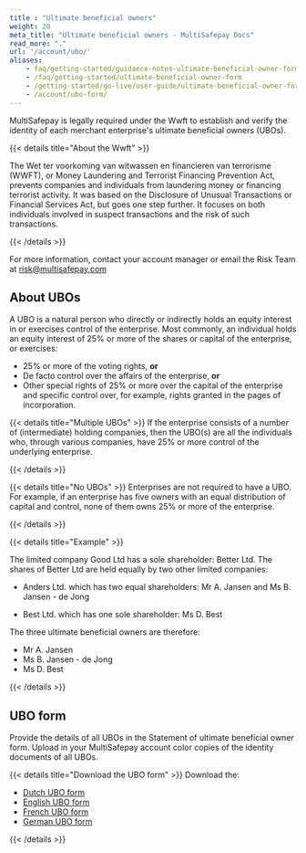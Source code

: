 ```yaml
---
title : "Ultimate beneficial owners"
weight: 20
meta_title: "Ultimate beneficial owners - MultiSafepay Docs"
read_more: "."
url: '/account/ubo/'
aliases:
    - faq/getting-started/guidance-notes-ultimate-beneficial-owner-form
    - /faq/getting-started/ultimate-beneficial-owner-form
    - /getting-started/go-live/user-guide/ultimate-beneficial-owner-form/
    - /account/ubo-form/
---
```


MultiSafepay is legally required under the Wwft to establish and verify the identity of each merchant enterprise's ultimate beneficial owners (UBOs).

{{< details title="About the Wwft" >}}

The Wet ter voorkoming van witwassen en financieren van terrorisme (WWFT), or Money Laundering and Terrorist Financing Prevention Act, prevents companies and individuals from laundering money or financing terrorist activity. It was based on the Disclosure of Unusual Transactions or Financial Services Act, but goes one step further. It focuses on both individuals involved in suspect transactions and the risk of such transactions.

{{< /details >}}

For more information, contact your account manager or email the Risk Team at <risk@multisafepay.com>

## About UBOs
A UBO is a natural person who directly or indirectly holds an equity interest in or exercises control of the enterprise. Most commonly, an individual holds an equity interest of 25% or more of the shares or capital of the enterprise, or exercises:

* 25% or more of the voting rights, **or**
* De facto control over the affairs of the enterprise, **or**
* Other special rights of 25% or more over the capital of the enterprise and specific control over, for example, rights granted in the pages of incorporation.

{{< details title="Multiple UBOs" >}}
If the enterprise consists of a number of (intermediate) holding companies, then the UBO(s) are all the individuals who, through various companies, have 25% or more control of the underlying enterprise.

{{< /details >}}

{{< details title="No UBOs" >}} 
Enterprises are not required to have a UBO. For example, if an enterprise has five owners with an equal distribution of capital and control, none of them owns 25% or more of the enterprise.

{{< /details >}}

{{< details title="Example" >}}

The limited company Good Ltd has a sole shareholder: Better Ltd. The shares of Better Ltd are held equally by two other limited companies:

* Anders Ltd. which has two equal shareholders: Mr A. Jansen and Ms B. Jansen - de Jong

* Best Ltd. which has one sole shareholder: Ms D. Best

The three ultimate beneficial owners are therefore:

* Mr A. Jansen
* Ms B. Jansen - de Jong
* Ms D. Best

{{< /details >}}

## UBO form

Provide the details of all UBOs in the Statement of ultimate beneficial owner form. Upload in your MultiSafepay account color copies of the identity documents of all UBOs.

{{< details title="Download the UBO form" >}}
Download the:

* [Dutch UBO form](/getting-started/go-live/form/UBOform_NL_V2.0.pdf)
* [English UBO form](/getting-started/go-live/form/UBOform_EN_V2.0.pdf)
* [French UBO form](/getting-started/go-live/form/UBOform_FR.pdf)
* [German UBO form](/getting-started/go-live/form/UBOform_DE.pdf)

{{< /details >}}
